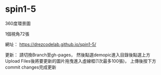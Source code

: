 # spin1-5

360度環景圖

1個視角72張

網址： https://drezcodelab.github.io/spin1-5/

更新： 請切換Branch至gh-pages， 然後點選demopic進入目錄後點選上方Upload Files後將要更新的圖片拖曳進入虛線框(1次最多100張)， 上傳後按下方commit changes完成更新
